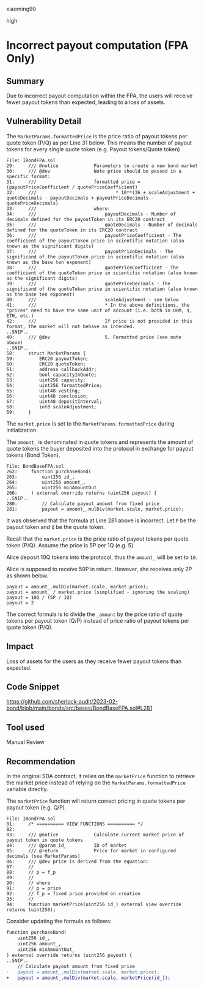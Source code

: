 xiaoming90

high

# Incorrect payout computation (FPA Only)

## Summary

Due to incorrect payout computation within the FPA, the users will receive fewer payout tokens than expected, leading to a loss of assets.

## Vulnerability Detail

The `MarketParams.formattedPrice` is the price ratio of payout tokens per quote token (P/Q) as per Line 31 below. This means the number of payout tokens for every single quote token (e.g. Payout tokens/Quote token)

```solidity
File: IBondFPA.sol
29:     /// @notice             Parameters to create a new bond market
30:     /// @dev                Note price should be passed in a specific format:
31:     ///                     formatted price = (payoutPriceCoefficient / quotePriceCoefficient)
32:     ///                             * 10**(36 + scaleAdjustment + quoteDecimals - payoutDecimals + payoutPriceDecimals - quotePriceDecimals)
33:     ///                     where:
34:     ///                         payoutDecimals - Number of decimals defined for the payoutToken in its ERC20 contract
35:     ///                         quoteDecimals - Number of decimals defined for the quoteToken in its ERC20 contract
36:     ///                         payoutPriceCoefficient - The coefficient of the payoutToken price in scientific notation (also known as the significant digits)
37:     ///                         payoutPriceDecimals - The significand of the payoutToken price in scientific notation (also known as the base ten exponent)
38:     ///                         quotePriceCoefficient - The coefficient of the quoteToken price in scientific notation (also known as the significant digits)
39:     ///                         quotePriceDecimals - The significand of the quoteToken price in scientific notation (also known as the base ten exponent)
40:     ///                         scaleAdjustment - see below
41:     ///                         * In the above definitions, the "prices" need to have the same unit of account (i.e. both in OHM, $, ETH, etc.)
42:     ///                         If price is not provided in this format, the market will not behave as intended.
..SNIP..
49:     /// @dev                    5. Formatted price (see note above)
..SNIP..
58:     struct MarketParams {
59:         ERC20 payoutToken;
60:         ERC20 quoteToken;
61:         address callbackAddr;
62:         bool capacityInQuote;
63:         uint256 capacity;
64:         uint256 formattedPrice;
65:         uint48 vesting;
66:         uint48 conclusion;
67:         uint48 depositInterval;
68:         int8 scaleAdjustment;
69:     }
```

The `market.price` is set to the `MarketParams.formattedPrice` during initialization.

The `amount_` is denominated in quote tokens and represents the amount of quote tokens the buyer deposited into the protocol in exchange for payout tokens (Bond Token).

```solidity
File: BondBaseFPA.sol
262:     function purchaseBond(
263:         uint256 id_,
264:         uint256 amount_,
265:         uint256 minAmountOut_
266:     ) external override returns (uint256 payout) {
..SNIP..
280:         // Calculate payout amount from fixed price
281:         payout = amount_.mulDiv(market.scale, market.price);
```

It was observed that the formula at Line 281 above is incorrect. Let `P` be the payout token and `Q` be the quote token.

Recall that the `market.price` is the price ratio of payout tokens per quote token (P/Q). Assume the price is 5P per 1Q (e.g. 5)

Alice deposit 10Q tokens into the protocol, thus the `amount_` will be set to `10`.

Alice is supposed to receive 50P in return. However, she receives only 2P as shown below.

```solidity
payout = amount_.mulDiv(market.scale, market.price);
payout = amount_ / market.price (simplified - ignoring the scaling)
payout = 10Q / (5P / 1Q)
payout = 2
```

The correct formula is to divide the `_amount` by the price ratio of quote tokens per payout token (Q/P) instead of price ratio of payout tokens per quote token (P/Q).

## Impact

Loss of assets for the users as they receive fewer payout tokens than expected.

## Code Snippet

https://github.com/sherlock-audit/2023-02-bond/blob/main/bonds/src/bases/BondBaseFPA.sol#L281

## Tool used

Manual Review

## Recommendation

In the original SDA contract, it relies on the `marketPrice` function to retrieve the market price instead of relying on the `MarketParams.formattedPrice` variable directly.

The `marketPrice` function will return correct pricing in quote tokens per payout token (e.g. Q/P).

```solidity
File: IBondFPA.sol
81:     /* ========== VIEW FUNCTIONS ========== */
82: 
83:     /// @notice             Calculate current market price of payout token in quote tokens
84:     /// @param id_          ID of market
85:     /// @return             Price for market in configured decimals (see MarketParams)
86:     /// @dev price is derived from the equation:
87:     //
88:     // p = f_p
89:     //
90:     // where
91:     // p = price
92:     // f_p = fixed price provided on creation
93:     //
94:     function marketPrice(uint256 id_) external view override returns (uint256);
```

Consider updating the formula as follows:

```diff
function purchaseBond(
    uint256 id_,
    uint256 amount_,
    uint256 minAmountOut_
) external override returns (uint256 payout) {
..SNIP..
    // Calculate payout amount from fixed price
-   payout = amount_.mulDiv(market.scale, market.price);
+   payout = amount_.mulDiv(market.scale, marketPrice(id_));
```